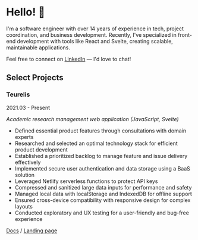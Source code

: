 # Hello! 👋

I'm a software engineer with over 14 years of experience in tech, project coordination, and business development. Recently, I've specialized in front-end development with tools like React and Svelte, creating scalable, maintainable applications.

Feel free to connect on [LinkedIn](https://www.linkedin.com/in/m-kupiec/) — I'd love to chat!

## Select Projects

### Teurelis

2021.03 - Present

_Academic research management web application (JavaScript, Svelte)_

- Defined essential product features through consultations with domain experts
- Researched and selected an optimal technology stack for efficient product development
- Established a prioritized backlog to manage feature and issue delivery effectively
- Implemented secure user authentication and data storage using a BaaS solution
- Leveraged Netlify serverless functions to protect API keys
- Compressed and sanitized large data inputs for performance and safety
- Managed local data with localStorage and IndexedDB for offline support
- Ensured cross-device compatibility with responsive design for complex layouts
- Conducted exploratory and UX testing for a user-friendly and bug-free experience

[Docs](./projects/teurelis/README.md) / [Landing page](https://teurelis.com)
